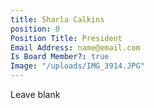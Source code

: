 ```yaml
---
title: Sharla Calkins
position: 0
Position Title: President
Email Address: name@email.com
Is Board Member?: true
Image: "/uploads/IMG_3914.JPG"
---
```


Leave blank
